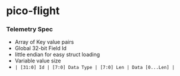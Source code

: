 # pico-flight


### Telemetry Spec


 * Array of Key value pairs
 * Global 32-bit Field Id
  * little endian for easy struct loading
 * Variable value size
 * ```| [31:0] Id | [7:0] Data Type | [7:0] Len | Data [0...Len] |```
